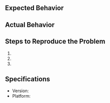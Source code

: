 ## Expected Behavior


## Actual Behavior


## Steps to Reproduce the Problem
1.
2.
3.

## Specifications
- Version:
- Platform:

